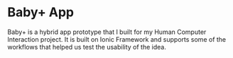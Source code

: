 # Baby+ App

Baby+ is a hybrid app prototype that I built for my Human Computer Interaction project. It is built on Ionic Framework and supports some of the workflows that helped us test the usability of the idea.
